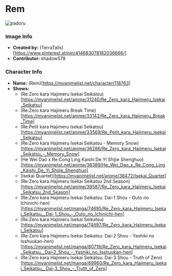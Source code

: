# Rem

![padoru](https://raw.githubusercontent.com/shadow578/Padoru-Padoru/master/Padoru/re-zero-rem.png "Rem")

### Image Info
* **Created by:**    (TerraTails)[https://www.pinterest.at/pin/414683078182036666/]
* **Contributor:**   shadow578

### Character Info
* **Name:**   (Rem)[https://myanimelist.net/character/118763]
* **Shows:**
  * (Re:Zero kara Hajimeru Isekai Seikatsu)[https://myanimelist.net/anime/31240/Re_Zero_kara_Hajimeru_Isekai_Seikatsu]
  * (Re:Zero kara Hajimeru Break Time)[https://myanimelist.net/anime/33142/Re_Zero_kara_Hajimeru_Break_Time]
  * (Re:Petit kara Hajimeru Isekai Seikatsu)[https://myanimelist.net/anime/33569/Re_Petit_kara_Hajimeru_Isekai_Seikatsu]
  * (Re:Zero kara Hajimeru Isekai Seikatsu - Memory Snow)[https://myanimelist.net/anime/36286/Re_Zero_kara_Hajimeru_Isekai_Seikatsu_-_Memory_Snow]
  * (He Wei Dao x Re:Cong Ling Kaishi De Yi Shijie Shenghuo)[https://myanimelist.net/anime/38389/He_Wei_Dao_x_Re_Cong_Ling_Kaishi_De_Yi_Shijie_Shenghuo]
  * (Isekai Quartet)[https://myanimelist.net/anime/38472/Isekai_Quartet]
  * (Re:Zero kara Hajimeru Isekai Seikatsu 2nd Season)[https://myanimelist.net/anime/39587/Re_Zero_kara_Hajimeru_Isekai_Seikatsu_2nd_Season]
  * (Re:Zero kara Hajimeru Isekai Seikatsu: Dai-1 Shou - Outo no Ichinichi-hen)[https://myanimelist.net/manga/74695/Re_Zero_kara_Hajimeru_Isekai_Seikatsu__Dai-1_Shou_-_Outo_no_Ichinichi-hen]
  * (Re:Zero kara Hajimeru Isekai Seikatsu)[https://myanimelist.net/manga/74697/Re_Zero_kara_Hajimeru_Isekai_Seikatsu]
  * (Re:Zero kara Hajimeru Isekai Seikatsu: Dai-2 Shou - Yashiki no Isshuukan-hen)[https://myanimelist.net/manga/80719/Re_Zero_kara_Hajimeru_Isekai_Seikatsu__Dai-2_Shou_-_Yashiki_no_Isshuukan-hen]
  * (Re:Zero kara Hajimeru Isekai Seikatsu: Dai-3 Shou - Truth of Zero)[https://myanimelist.net/manga/89960/Re_Zero_kara_Hajimeru_Isekai_Seikatsu__Dai-3_Shou_-_Truth_of_Zero]
